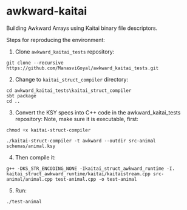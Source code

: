 # awkward-kaitai
Building Awkward Arrays using Kaitai binary file descriptors.

Steps for reproducing the environment:

1. Clone `awkward_kaitai_tests` repository:
```
git clone --recursive https://github.com/ManasviGoyal/awkward_kaitai_tests.git
```

2. Change to `kaitai_struct_compiler` directory: 
```
cd awkward_kaitai_tests\kaitai_struct_compiler
sbt package
cd ..
```

3. Convert the KSY specs into C++ code in the awkward_kaitai_tests repository: 
Note, make sure it is executable, first:
```
chmod +x kaitai-struct-compiler
```
```
./kaitai-struct-compiler -t awkward --outdir src-animal schemas/animal.ksy
```

4. Then compile it: 
```
g++ -DKS_STR_ENCODING_NONE -Ikaitai_struct_awkward_runtime -I. kaitai_struct_awkward_runtime/kaitai/kaitaistream.cpp src-animal/animal.cpp test-animal.cpp -o test-animal
```

5. Run: 
```
./test-animal
```
